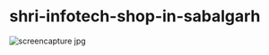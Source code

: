 # shri-infotech-shop-in-sabalgarh




![screencapture jpg](https://github.com/Shubhamjaga/shri-infotech-shop-in-sabalgarh/assets/132646885/3531ccd8-b5b0-463e-9b52-047ab89abba7)
